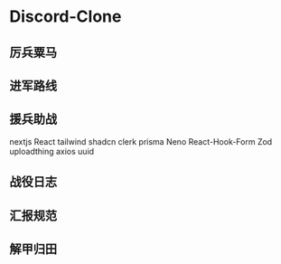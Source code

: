 # Discord-Clone

## 厉兵粟马

## 进军路线

## 援兵助战
nextjs
React
tailwind
shadcn
clerk
prisma
Neno
React-Hook-Form
Zod
uploadthing
axios
uuid

## 战役日志

## 汇报规范

## 解甲归田
